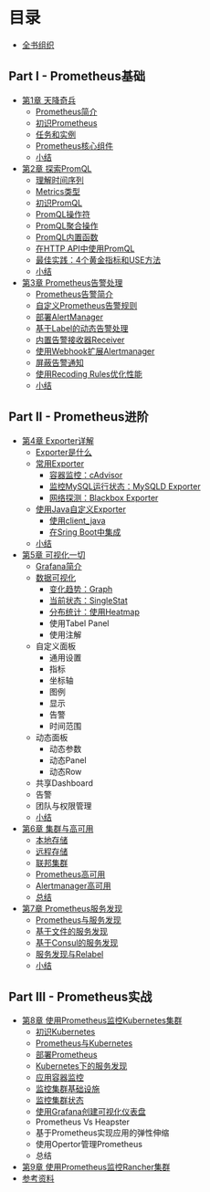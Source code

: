 # 目录

* [全书组织](Introduction.md)

## Part I - Prometheus基础

* [第1章 天降奇兵](./chapter0/README.md)
  * [Prometheus简介](./sources/why-monitor.md)
  * [初识Prometheus](./sources/prometheus-quick-start.md)
  * [任务和实例](./sources/prometheus-job-and-instance.md)
  * [Prometheus核心组件](./sources/prometheus-architecture-and-components.md)
  * [小结](./chapter0/SUMMARY.md)
* [第2章 探索PromQL](./chapter2/README.md)
  * [理解时间序列](./sources/what-is-prometheus-metrics-and-labels.md)
  * [Metrics类型](./sources/prometheus-metrics-types.md)
  * [初识PromQL](./sources/prometheus-query-language.md)
  * [PromQL操作符](./sources/prometheus-promql-operators-v2.md)
  * [PromQL聚合操作](./sources/prometheus-aggr-ops.md)
  * [PromQL内置函数](./sources/prometheus-promql-functions.md)
  * [在HTTP API中使用PromQL](./sources/prometheus-promql-with-http-api.md)
  * [最佳实践：4个黄金指标和USE方法](./sources/prometheus-promql-best-praticase.md)
  * [小结](./chapter2/SUMMARY.md)
* [第3章 Prometheus告警处理](./chapter3/README.md)
  * [Prometheus告警简介](./sources/prometheus-alert-manager-overview.md)
  * [自定义Prometheus告警规则](./sources/prometheus-alert-rule.md)
  * [部署AlertManager](./sources/install-alert-manager.md)
  * [基于Label的动态告警处理](./sources/alert-manager-routes.md)
  * [内置告警接收器Receiver](./sources/alert-manager-with-smtp.md)
  * [使用Webhook扩展Alertmanager](./sources/alert-manager-extension-with-webhook.md)
  * [屏蔽告警通知](./sources/alert-manager-inhibit.md)
  * [使用Recoding Rules优化性能](./sources/prometheus-recoding-rules.md)
  * [小结](./chapter3/SUMMARY.md)

## Part II - Prometheus进阶

* [第4章 Exporter详解](./chapter5/README.md)
  * [Exporter是什么](./sources/what-is-prometheus-exporter.md)
  * [常用Exporter](./sources/commonly-eporter-usage.md)
    * [容器监控：cAdvisor](./sources/use-prometheus-monitor-container.md)
    * [监控MySQL运行状态：MySQLD Exporter](./sources/use-promethues-monitor-mysql.md)
    * [网络探测：Blackbox Exporter](./sources/install_blackbox_exporter.md)
  * [使用Java自定义Exporter](./sources/custom_exporter_with_java.md)
    * [使用client_java](./sources/client_library_java.md)
    * [在Sring Boot中集成](./sources/custom_app_support_prometheus.md)
  * [小结](./chapter5/SUMMARY.md)
* [第5章 可视化一切](./grafana/README.md)
  * [Grafana简介](./grafana/grafana-intro.md)
  * [数据可视化](./grafana/grafana-panels.md)
    * [变化趋势：Graph](./grafana/use_graph_panel.md)
    * [当前状态：SingleStat](./grafana/use_singlestat_panel.md)
    * [分布统计：使用Heatmap](./grafana/use_heatmap_panel.md)
    * 使用Tabel Panel
    * 使用注解
  * 自定义面板
    * 通用设置
    * 指标
    * 坐标轴
    * 图例
    * 显示
    * 告警
    * 时间范围
  * 动态面板
    * 动态参数
    * 动态Panel
    * 动态Row
  * 共享Dashboard
  * 告警
  * 团队与权限管理
  * [小结](./chapter5/SUMMARY.md)
* [第6章 集群与高可用](./chapter7/READMD.md)
  * [本地存储](./sources/prometheus-local-storage.md)
  * [远程存储](./sources/prometheus-remote-storage.md)
  * [联邦集群](./sources/scale-prometheus-with-federation.md)
  * [Prometheus高可用](./sources/prometheus-and-high-availability.md)
  * [Alertmanager高可用](./sources/alertmanager-high-availability.md)
  * [总结](./chapter4/SUMMARY.md)
* [第7章 Prometheus服务发现](./chapter6/README.md)
  * [Prometheus与服务发现](./sources/why-need-service-discovery.md)
  * [基于文件的服务发现](./sources/service-discovery-with-file.md)
  * [基于Consul的服务发现](./sources/service-discovery-with-consul.md)
  * [服务发现与Relabel](./sources/service-discovery-with-relabel.md)
  * [小结](./chapter6/SUMMARY.md)

## Part III - Prometheus实战

* [第8章 使用Prometheus监控Kubernetes集群](./chapter8/READMD.md)
  * [初识Kubernetes](./sources/kubernetes-with-minikube.md)
  * [Prometheus与Kubernetes](./sources/prometheus-with-kubernetes.md)
  * [部署Prometheus](./sources/deploy-prometheus-in-kubernetes.md)
  * [Kubernetes下的服务发现](./sources/service-discovery-with-kubernetes.md)
  * [应用容器监控](./sources/use-prometheus-monitor-containers-in-k8s.md)
  * [监控集群基础设施](./sources/use-promethues-monitor-node-in-k8s.md)
  * [监控集群状态](./sources/use-prometheus-monitor-k8s-cluster-state.md)
  * [使用Grafana创建可视化仪表盘](./sources/use-grafana-in-k8s.md)
  * Prometheus Vs Heapster
  * 基于Prometheus实现应用的弹性伸缩
  * 使用Opertor管理Prometheus
  * 总结
* [第9章 使用Prometheus监控Rancher集群](./chapter10/README.md)
* [参考资料](./REFERENCES.md)
